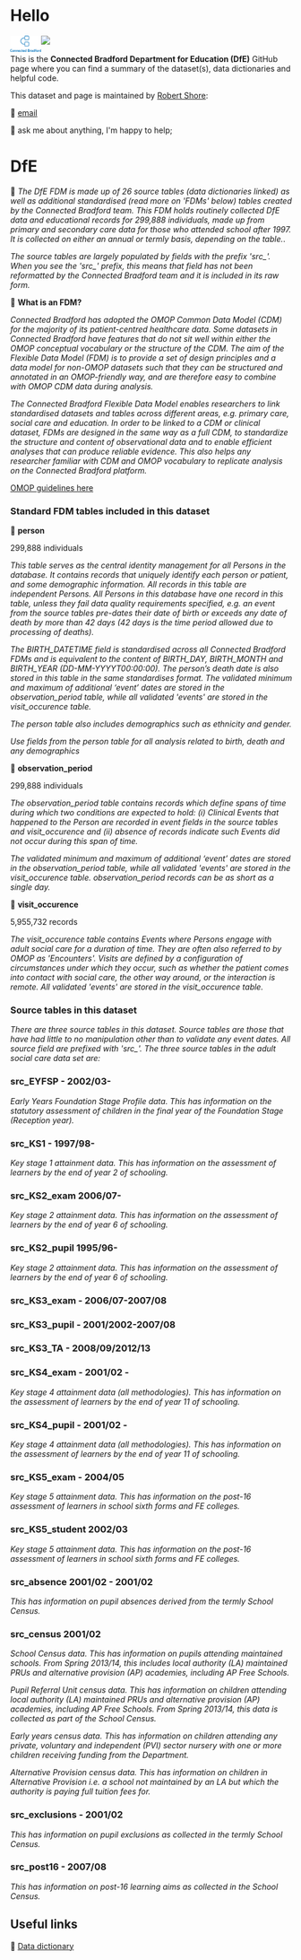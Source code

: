 # Hello
<a href="https://www.bradfordresearch.nhs.uk/our-research-teams/connected-bradford/">
  <img align="left" alt="ConnectedBradford" width="55px" src="https://github.com/ShoreRob1/Images/blob/main/CB%20logo%201.png?raw=true" />
</a>


![](https://visitor-badge.glitch.me/badge?page_id=ConnectedBradford.FDMDepartmentForEducation)

This is the **Connected Bradford Department for Education (DfE)** GitHub page where you can find a summary of the dataset(s), data dictionaries and helpful code.


This dataset and page is maintained by [Robert Shore](https://actearly.org.uk/team_member/rob-shore/): 


:e-mail: [email](mailto:robert.shore@bthft.nhs.uk)

:speech_balloon: ask me about anything, I'm happy to help;


# DfE

📌 *The DfE FDM is made up of 26 source tables (data dictionaries linked) as well as additional standardised (read more on 'FDMs' below) tables created by the Connected Bradford team. This FDM holds routinely collected DfE data and educational records for 299,888 individuals, made up from primary and secondary care data for those who attended school after 1997.* *It is collected on either an annual or termly basis, depending on the table.*. 

*The source tables are largely populated by fields with the prefix 'src_'. When you see the 'src_' prefix, this means that field has not been reformatted by the Connected Bradford team and it is included in its raw form.*

📁 **What is an FDM?**

*Connected Bradford has adopted the OMOP Common Data Model (CDM) for the majority of its patient-centred healthcare data. Some datasets in Connected Bradford have features that do not sit well within either the OMOP conceptual vocabulary or the structure of the CDM. The aim of the Flexible Data Model (FDM) is to provide a set of design principles and a data model for non-OMOP datasets such that they can be structured and annotated in an OMOP-friendly way, and are therefore easy to combine with OMOP CDM data during analysis.*

*The Connected Bradford Flexible Data Model enables researchers to link standardised datasets and tables across different areas, e.g. primary care, social care and education. In order to be linked to a CDM or clinical dataset, FDMs are designed in the same way as a full CDM, to standardize the structure and content of observational data and to enable efficient analyses that can produce reliable evidence. This also helps any researcher familiar with CDM and OMOP vocabulary to replicate analysis on the Connected Bradford platform.*

[OMOP guidelines here](https://ohdsi.github.io/CommonDataModel/cdm60.html)


### Standard FDM tables included in this dataset


🧍 **person**

299,888 individuals 

*This table serves as the central identity management for all Persons in the database. It contains records that uniquely identify each person or patient, and some demographic information. All records in this table are independent Persons. All Persons in this database have one record in this table, unless they fail data quality requirements specified, e.g. an event from the source tables pre-dates their date of birth or exceeds any date of death by more than 42 days (42 days is the time period allowed due to processing of deaths).*

*The BIRTH_DATETIME field is standardised across all Connected Bradford FDMs and is equivalent to the content of BIRTH_DAY, BIRTH_MONTH and BIRTH_YEAR (DD-MM-YYYYT00:00:00). The person’s death date is also stored in this table in the same standardises format. The validated minimum and maximum of additional ‘event’ dates are stored in the observation_period table, while all validated 'events' are stored in the visit_occurence table.*

*The person table also includes demographics such as ethnicity and gender.*

*Use fields from the person table for all analysis related to birth, death and any demographics*




🔎 **observation_period**

299,888 individuals 


*The observation_period table contains records which define spans of time during which two conditions are expected to hold: (i) Clinical Events that happened to the Person are recorded in event fields in the source tables and visit_occurence and (ii) absence of records indicate such Events did not occur during this span of time.*

*The validated minimum and maximum of additional ‘event’ dates are stored in the observation_period table, while all validated 'events' are stored in the visit_occurence table. observation_period records can be as short as a single day.*


🏥 **visit_occurence**

5,955,732 records


*The visit_occurence table contains Events where Persons engage with adult social care for a duration of time. They are often also referred to by OMOP as 'Encounters'. Visits are defined by a configuration of circumstances under which they occur, such as whether the patient comes into contact  with social care, the other way around, or the interaction is remote. All validated 'events' are stored in the visit_occurence table.*

### Source tables in this dataset

*There are three source tables in this dataset. Source tables are those that have had little to no manipulation other than to validate any event dates. All source field are prefixed with 'src_'. The three source tables in the adult social care data set are:*

### src_EYFSP - 2002/03-

*Early Years Foundation Stage Profile data. This has information on the statutory assessment of children in the final year of the Foundation Stage (Reception year).*

### src_KS1 - 1997/98-

*Key stage 1 attainment data. This has information on the assessment of learners by the end of year 2 of schooling.*

### src_KS2_exam 2006/07-

*Key stage 2 attainment data. This has information on the assessment of learners by the end of year 6 of schooling.*

### src_KS2_pupil 1995/96-

*Key stage 2 attainment data. This has information on the assessment of learners by the end of year 6 of schooling.*

### src_KS3_exam - 2006/07-2007/08

### src_KS3_pupil - 2001/2002-2007/08

### src_KS3_TA - 2008/09/2012/13

### src_KS4_exam - 2001/02 - 

*Key stage 4 attainment data (all methodologies). This has information on the assessment of learners by the end of year 11 of schooling.*

### src_KS4_pupil - 2001/02 -

*Key stage 4 attainment data (all methodologies). This has information on the assessment of learners by the end of year 11 of schooling.*

### src_KS5_exam - 2004/05 

*Key stage 5 attainment data. This has information on the post-16 assessment of learners in school sixth forms and FE colleges.*

### src_KS5_student 2002/03

*Key stage 5 attainment data. This has information on the post-16 assessment of learners in school sixth forms and FE colleges.*

### src_absence 2001/02 - 2001/02

*This has information on pupil absences derived from the termly School Census.*

### src_census 2001/02

*School Census data. This has information on pupils attending maintained schools. From Spring 2013/14, this includes local authority (LA) maintained PRUs and alternative provision (AP) academies, including AP Free Schools.*

*Pupil Referral Unit census data. This has information on children attending local authority (LA) maintained PRUs and alternative provision (AP) academies, including AP Free Schools. From Spring 2013/14, this data is collected as part of the School Census.*

*Early years census data. This has information on children attending any private, voluntary and independent (PVI) sector nursery with one or more children receiving funding from the Department.*

*Alternative Provision census data. This has information on children in Alternative Provision i.e. a school not maintained by an LA but which the authority is paying full tuition fees for.*

### src_exclusions - 2001/02

*This has information on pupil exclusions as collected in the termly School Census.*

### src_post16 - 2007/08

*This has information on post-16 learning aims as collected in the School Census.*


## Useful links

📖 [Data dictionary](https://github.com/ConnectedBradford/CY_FDM_DepartmentForEducation/blob/main/Copy%20of%20DfE%20Data%20Dictionary.xlsx)  











